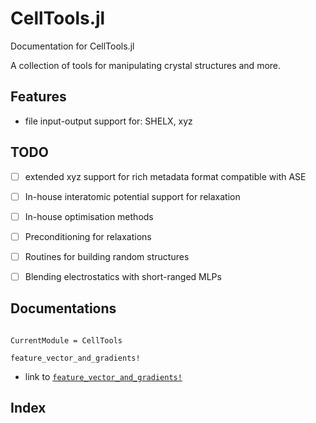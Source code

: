 # CellTools.jl

Documentation for CellTools.jl

A collection of tools for manipulating crystal structures and more.

## Features

- file input-output support for: SHELX, xyz

## TODO

- [ ] extended xyz support for rich metadata format compatible with ASE
- [ ] In-house interatomic potential support for relaxation
- [ ] In-house optimisation methods
- [ ] Preconditioning for relaxations
- [ ] Routines for building random structures
- [ ] Blending electrostatics with short-ranged MLPs


## Documentations

```@contents
```

```@meta
CurrentModule = CellTools
```

```@docs
feature_vector_and_gradients!
```

- link to [`feature_vector_and_gradients!`](@ref)

## Index

```@index
```